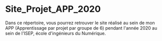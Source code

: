 # Site_Projet_APP_2020
Dans ce répertoire, vous pourrez retrouver le site réalisé au sein de mon APP (Apprentissage par projet par groupe de 6) pendant l'année 2020 au sein de l'ISEP, école d'ingénieurs du Numérique.

